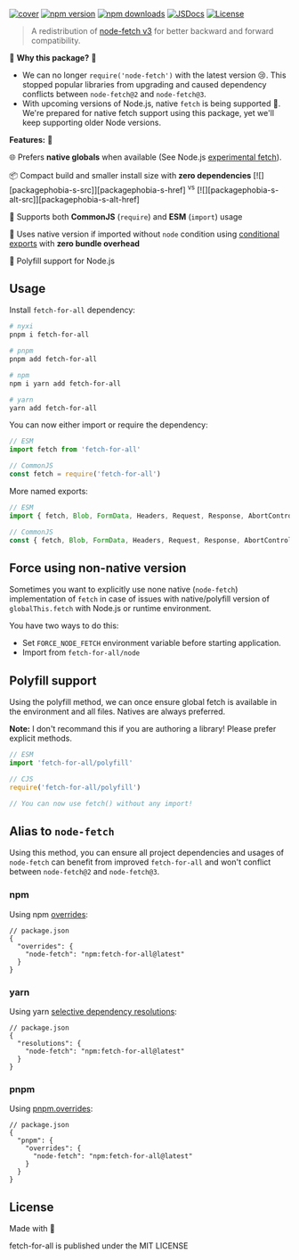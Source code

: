 [![cover][cover-src]][cover-href]
[![npm version][npm-version-src]][npm-version-href]
[![npm downloads][npm-downloads-src]][npm-downloads-href]
[![JSDocs][jsdocs-src]][jsdocs-href]
[![License][license-src]][license-href]


> A redistribution of [node-fetch v3](https://github.com/node-fetch/node-fetch) for better backward and forward compatibility.

🌟 **Why this package?** 🌟

- We can no longer `require('node-fetch')` with the latest version 😢. This stopped popular libraries from upgrading and caused dependency conflicts between `node-fetch@2` and `node-fetch@3`.
- With upcoming versions of Node.js, native `fetch` is being supported 🚀. We're prepared for native fetch support using this package, yet we'll keep supporting older Node versions.

**Features:** 🎉

🌐 Prefers **native globals** when available (See Node.js [experimental fetch](https://nodejs.org/dist/latest-v17.x/docs/api/cli.html#--experimental-fetch)).

📦 Compact build and smaller install size with **zero dependencies** [![][packagephobia-s-src]][packagephobia-s-href] <sup>vs</sup> [![][packagephobia-s-alt-src]][packagephobia-s-alt-href]

🔗 Supports both **CommonJS** (`require`) and **ESM** (`import`) usage

🚧 Uses native version if imported without `node` condition using [conditional exports](https://nodejs.org/api/packages.html#packages_conditional_exports) with **zero bundle overhead**

🔄 Polyfill support for Node.js


## Usage

Install `fetch-for-all` 
dependency:

```sh
# nyxi
pnpm i fetch-for-all

# pnpm
pnpm add fetch-for-all

# npm
npm i yarn add fetch-for-all

# yarn
yarn add fetch-for-all
```

You can now either import or require the dependency:

```js
// ESM
import fetch from 'fetch-for-all'

// CommonJS
const fetch = require('fetch-for-all')
```

More named exports:

```ts
// ESM
import { fetch, Blob, FormData, Headers, Request, Response, AbortController } from 'fetch-for-all'

// CommonJS
const { fetch, Blob, FormData, Headers, Request, Response, AbortController } = require('fetch-for-all')
```

## Force using non-native version

Sometimes you want to explicitly use none native (`node-fetch`) implementation of `fetch` in case of issues with native/polyfill version of `globalThis.fetch` with Node.js or runtime environment.

You have two ways to do this:

- Set `FORCE_NODE_FETCH` environment variable before starting application.
- Import from `fetch-for-all/node`

## Polyfill support

Using the polyfill method, we can once ensure global fetch is available in the environment and all files. Natives are always preferred.

**Note:** I don't recommand this if you are authoring a library! Please prefer explicit methods.

```ts
// ESM
import 'fetch-for-all/polyfill'

// CJS
require('fetch-for-all/polyfill')

// You can now use fetch() without any import!
```

## Alias to `node-fetch`

Using this method, you can ensure all project dependencies and usages of `node-fetch` can benefit from improved `fetch-for-all` and won't conflict between `node-fetch@2` and `node-fetch@3`.

### npm

Using npm [overrides](https://docs.npmjs.com/cli/v8/configuring-npm/package-json#overrides):

```jsonc
// package.json
{
  "overrides": {
    "node-fetch": "npm:fetch-for-all@latest"
  }
}
```

### yarn

Using yarn [selective dependency resolutions](https://classic.yarnpkg.com/lang/en/docs/selective-version-resolutions/):

```jsonc
// package.json
{
  "resolutions": {
    "node-fetch": "npm:fetch-for-all@latest"
  }
}
```

### pnpm

Using [pnpm.overrides](https://pnpm.io/package_json#pnpmoverrides):

```jsonc
// package.json
{
  "pnpm": {
    "overrides": {
      "node-fetch": "npm:fetch-for-all@latest"
    }
  }
}
```

## License

Made with 💞

fetch-for-all is published under the MIT LICENSE

<!-- Badges -->

[npm-version-src]: https://img.shields.io/npm/v/fetch-for-all?style=flat&colorA=18181B&colorB=14F195
[npm-version-href]: https://npmjs.com/package/fetch-for-all
[npm-downloads-src]: https://img.shields.io/npm/dm/fetch-for-all?style=flat&colorA=18181B&colorB=14F195
[npm-downloads-href]: https://npmjs.com/package/fetch-for-all
[license-src]: https://img.shields.io/github/license/nyxblabs/CodeBoost.svg?style=flat&colorA=18181B&colorB=14F195
[license-href]: https://github.com/nyxblabs/CodeBoost/blob/main/LICENSE
[jsdocs-src]: https://img.shields.io/badge/jsDocs.io-reference-18181B?style=flat&colorA=18181B&colorB=14F195
[jsdocs-href]: https://www.jsdocs.io/package/fetch-for-all

<!-- Covers -->
[cover-src]: https://raw.githubusercontent.com/nyxblabs/utilities/main/.github/assets/cover-github-fetch-for-all.png
[cover-href]: https://💻nyxb.ws
